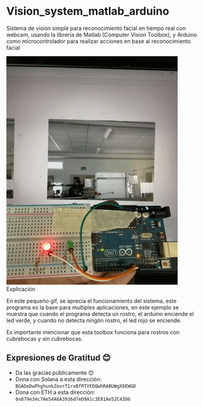 # Vision_system_matlab_arduino
Sistema de visión simple para reconocimiento facial en tiempo real con webcam, usando la librería de Matlab (Computer Vision Toolbox), y Arduino como microcontrolador para realizar acciones en base al reconocimiento facial


![image](https://github.com/edson98lg/Vision_system_matlab_arduino/blob/main/assets/Sistema_de_visio_arduino_y_matlab.gif)
Explicación

En este pequeño gif, se aprecia el funcionamiento del sistema, este programa es la base para multiples aplicaciones, en este ejemplo se muestra que cuando el programa detecta un rostro, el arduino enciende el led verde, y cuando no detecta ningón rostro, el led rojo se enciende.

Es importante mencionar que esta toolbox funciona para rostros con cubrebocas y sin cubrebocas.

## Expresiones de Gratitud 😊
* Da las gracias públicamente 😊
* Dona con Solana a esta dirección: `BGADeDwPhghunkZevrT1rxBfRTYFDQwhRABUWgX8EWGD`
* Dona con ETH a esta dirección: `0x879e34c7Ae54A6A3936d7eD9A1c3E81Ae52C43D6`

